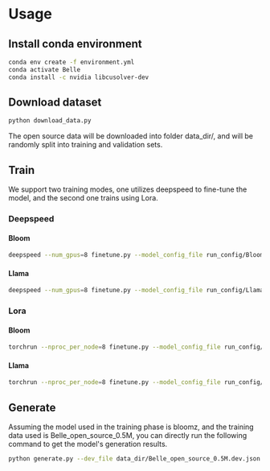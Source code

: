 # Usage

## Install conda environment

```bash
conda env create -f environment.yml
conda activate Belle
conda install -c nvidia libcusolver-dev
```


## Download dataset

```bash
python download_data.py
```

The open source data will be downloaded into folder data_dir/, and will be randomly split into training and validation sets.

## Train
We support two training modes, one utilizes deepspeed to fine-tune the model, and the second one trains using Lora.

### Deepspeed 
#### Bloom
```bash
deepspeed --num_gpus=8 finetune.py --model_config_file run_config/Bloom_config.json  --deepspeed run_config/deepspeed_config.json 
```

#### Llama
```bash
deepspeed --num_gpus=8 finetune.py --model_config_file run_config/Llama_config.json  --deepspeed run_config/deepspeed_config.json 
```


### Lora
#### Bloom
```bash
torchrun --nproc_per_node=8 finetune.py --model_config_file run_config/Bloom_config.json --lora_hyperparams_file run_config/lora_hyperparams_bloom.json  --use_lora
```

#### Llama
```bash
torchrun --nproc_per_node=8 finetune.py --model_config_file run_config/Llama_config.json --lora_hyperparams_file run_config/lora_hyperparams_llama.json  --use_lora
```


## Generate

Assuming the model used in the training phase is bloomz, and the training data used is Belle_open_source_0.5M, you can directly run the following command to get the model's generation results.

```bash
python generate.py --dev_file data_dir/Belle_open_source_0.5M.dev.json --model_name_or_path trained_models/bloom/
```
